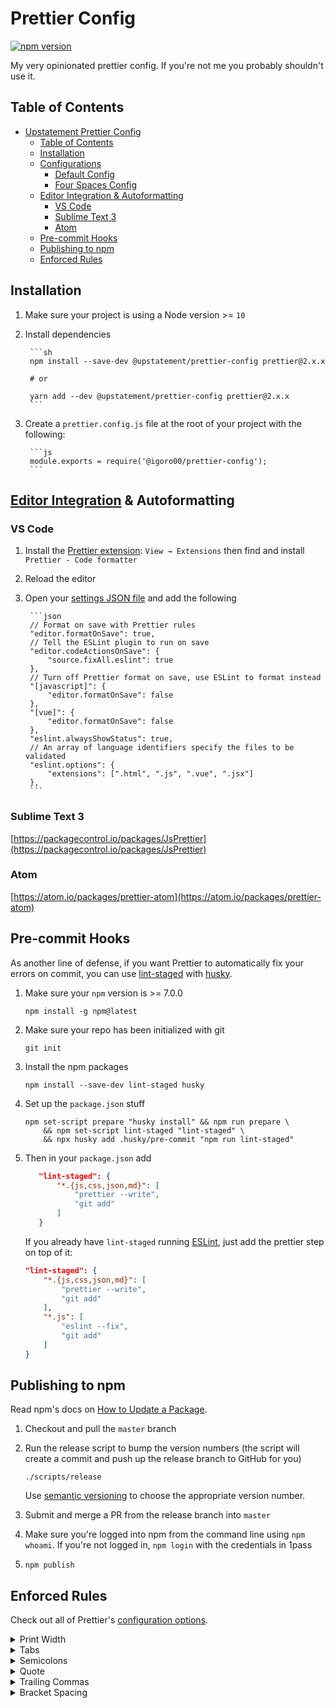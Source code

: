# Prettier Config

[![npm version](https://badge.fury.io/js/%40upstatement%2Fprettier-config.svg)](https://badge.fury.io/js/%40upstatement%2Fprettier-config)

My very opinionated prettier config. If you're not me you probably shouldn't use it.

## Table of Contents

- [Upstatement Prettier Config](#upstatement-prettier-config)
	- [Table of Contents](#table-of-contents)
	- [Installation](#installation)
	- [Configurations](#configurations)
		- [Default Config](#default-config)
		- [Four Spaces Config](#four-spaces-config)
	- [Editor Integration & Autoformatting](#editor-integration--autoformatting)
		- [VS Code](#vs-code)
		- [Sublime Text 3](#sublime-text-3)
		- [Atom](#atom)
	- [Pre-commit Hooks](#pre-commit-hooks)
	- [Publishing to npm](#publishing-to-npm)
	- [Enforced Rules](#enforced-rules)

## Installation

1. Make sure your project is using a Node version >= `10`

2. Install dependencies

		```sh
		npm install --save-dev @upstatement/prettier-config prettier@2.x.x

		# or

		yarn add --dev @upstatement/prettier-config prettier@2.x.x
		```

3. Create a `prettier.config.js` file at the root of your project with the following:

		```js
		module.exports = require('@igoro00/prettier-config');
		```

## [Editor Integration](https://prettier.io/docs/en/editors.html) & Autoformatting

### VS Code

1. Install the [Prettier extension](https://marketplace.visualstudio.com/items?itemName=esbenp.prettier-vscode): `View → Extensions` then find and install `Prettier - Code formatter`
2. Reload the editor
3. Open your [settings JSON file](https://code.visualstudio.com/docs/getstarted/settings#_settings-file-locations) and add the following

		```json
		// Format on save with Prettier rules
		"editor.formatOnSave": true,
		// Tell the ESLint plugin to run on save
		"editor.codeActionsOnSave": {
			"source.fixAll.eslint": true
		},
		// Turn off Prettier format on save, use ESLint to format instead
		"[javascript]": {
			"editor.formatOnSave": false
		},
		"[vue]": {
			"editor.formatOnSave": false
		},
		"eslint.alwaysShowStatus": true,
		// An array of language identifiers specify the files to be validated
		"eslint.options": {
			"extensions": [".html", ".js", ".vue", ".jsx"]
		},
		```

### Sublime Text 3

[https://packagecontrol.io/packages/JsPrettier](https://packagecontrol.io/packages/JsPrettier)

### Atom

[https://atom.io/packages/prettier-atom](https://atom.io/packages/prettier-atom)

## Pre-commit Hooks

As another line of defense, if you want Prettier to automatically fix your errors on commit, you can use [lint-staged](https://github.com/okonet/lint-staged) with [husky](https://github.com/typicode/husky).

1. Make sure your `npm` version is >= 7.0.0

	 ```shell
	 npm install -g npm@latest
	 ```

2. Make sure your repo has been initialized with git

	 ```shell
	 git init
	 ```

3. Install the npm packages

	 ```shell
	 npm install --save-dev lint-staged husky
	 ```

4. Set up the `package.json` stuff

	 ```shell
	 npm set-script prepare "husky install" && npm run prepare \
		 && npm set-script lint-staged "lint-staged" \
		 && npx husky add .husky/pre-commit "npm run lint-staged"
	 ```

5. Then in your `package.json` add

	 ```json
		"lint-staged": {
			"*.{js,css,json,md}": [
				"prettier --write",
				"git add"
			]
		}
	 ```

	 If you already have `lint-staged` running [ESLint](https://github.com/Upstatement/eslint-config#pre-commit-hook), just add the prettier step on top of it:

	 ```json
	 "lint-staged": {
		 "*.{js,css,json,md}": [
			 "prettier --write",
			 "git add"
		 ],
		 "*.js": [
			 "eslint --fix",
			 "git add"
		 ]
	 }
	 ```

## Publishing to npm

Read npm's docs on [How to Update a Package](https://docs.npmjs.com/getting-started/publishing-npm-packages#how-to-update-a-package).

1. Checkout and pull the `master` branch

2. Run the release script to bump the version numbers (the script will create a commit and push up the release branch to GitHub for you)

	```shell
	./scripts/release
	```

	Use [semantic versioning](https://docs.npmjs.com/about-semantic-versioning/) to choose the appropriate version number.

3. Submit and merge a PR from the release branch into `master`

4. Make sure you're logged into npm from the command line using `npm whoami`. If you're not logged in, `npm login` with the credentials in 1pass

5. `npm publish`

## Enforced Rules

Check out all of Prettier's [configuration options](https://prettier.io/docs/en/options.html).

<details>
	<summary>Print Width</summary>

	Line wrap at 100 characters.

</details>

<details>
	<summary>Tabs</summary>

	Spaces are for separating words, not scope of code blocks!

</details>

<details>
	<summary>Semicolons</summary>

	Always print semicolons at the ends of statements.

	```js
	const greeting = 'hi';
	```

</details>

<details>
	<summary>Quote</summary>

	Use an actual quotes instead of apostrophes.

	```js
	const quote = "With double quotes you don't have to escape apostrophes. It's better, isn't it?";
	```

</details>

<details>
	<summary>Trailing Commas</summary>

	Always put trailing commas.

	```js
	const obj = {
		a: 'hi',
		b: 'hey',
	};
	```

</details>

<details>
	<summary>Bracket Spacing</summary>

	Print spaces between brackets in object literals.

	```js
	{ foo: bar }
	```

</details>
